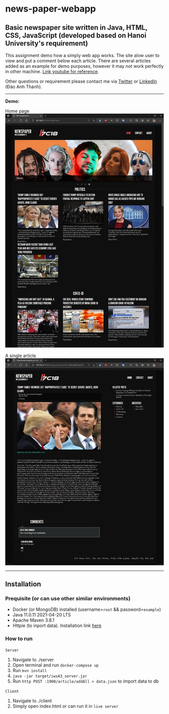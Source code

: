 # news-paper-webapp
Basic newspaper site written in Java, HTML, CSS, JavaScript (developed based on Hanoi University's requirement)
---
This assignment demo how a simply web app works. The site alow user to view and put a comment below each article. There are several articles added as an example for demo purposes, however it may not work perfectly in other machine.
[Link youtube for reference](https://www.youtube.com/watch?v=BqR3t9_RYTQ).

Other questions or requirement please contact me via [Twitter](https://twitter.com/sirEddieDao) or [LinkedIn](https://www.linkedin.com/in/daoanhthanh/) (Đào Anh Thành).

---
**Demo:**

Home page
![](./demo/homepage.jpg)

A single article
![](./demo/singlepost.jpg)

---
## Installation
### Prequisite (or can use other similar environments)
- Docker (or MongoDB) installed (username=```root``` && password=```example```)
- Java 11.0.11 2021-04-20 LTS
- Apache Maven 3.8.1
- Httpie (to inport data). Installation link [here](https://httpie.io/)

### How to run
```Server```
1. Navigate to ./server
2. Open terminal and run ```docker-compose up```
3. Run ```mvn install```
4. ```java -jar target/iwsA3_server.jar```
5. Run ```http POST :1900/article/addAll > data.json``` to import data to db

```Client```
1. Navigate to ./client
2. Simply open index.html or can run it in ```live server```

